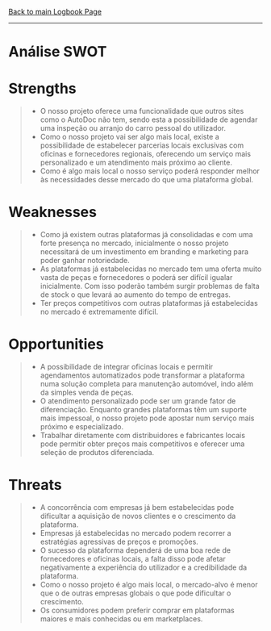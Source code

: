 [Back to main Logbook Page](../hci_logbook.md)

---
# Análise SWOT

# Strengths

>   - O nosso projeto oferece uma funcionalidade que outros sites como o AutoDoc não tem, sendo esta a possibilidade de agendar uma inspeção ou arranjo do carro pessoal do utilizador.
>   - Como o nosso projeto vai ser algo mais local, existe a possibilidade de estabelecer parcerias locais exclusivas com oficinas e fornecedores regionais, oferecendo um serviço mais personalizado e um atendimento mais próximo ao cliente.
>   - Como é algo mais local o nosso serviço poderá responder melhor às necessidades desse mercado do que uma plataforma global.

# Weaknesses

>   - Como já existem outras plataformas já consolidadas e com uma forte presença no mercado, inicialmente o nosso projeto necessitará de um investimento em branding e marketing para poder ganhar notoriedade.
>   - As plataformas já estabelecidas no mercado tem uma oferta muito vasta de peças e fornecedores o poderá ser difícil igualar inicialmente. Com isso poderão também surgir problemas de falta de stock o que levará ao aumento do tempo de entregas.
>   - Ter preços competitivos com outras plataformas já estabelecidas no mercado é extremamente difícil.

# Opportunities

>   - A possibilidade de integrar oficinas locais e permitir agendamentos automatizados pode transformar a plataforma numa solução completa para manutenção automóvel, indo além da simples venda de peças.
>   - O atendimento personalizado pode ser um grande fator de diferenciação. Enquanto grandes plataformas têm um suporte mais impessoal, o nosso projeto pode apostar num serviço mais próximo e especializado.
>   - Trabalhar diretamente com distribuidores e fabricantes locais pode permitir obter preços mais competitivos e oferecer uma seleção de produtos diferenciada.

# Threats

>   - A concorrência com empresas já bem estabelecidas pode dificultar a aquisição de novos clientes e o crescimento da plataforma.
>   - Empresas já estabelecidas no mercado podem recorrer a estratégias agressivas de preços e promoções.
>   - O sucesso da plataforma dependerá de uma boa rede de fornecedores e oficinas locais, a falta disso pode afetar negativamente a experiência do utilizador e a credibilidade da plataforma.
>   - Como o nosso projeto é algo mais local, o mercado-alvo é menor que o de outras empresas globais o que pode dificultar o crescimento.
>   - Os consumidores podem preferir comprar em plataformas maiores e mais conhecidas ou em marketplaces.
